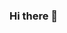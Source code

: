 ### Hi there 👋

<!--
**Sanat630/Sanat630** is a ✨ _special_ ✨ repository because its `README.md` (this file) appears on your GitHub profile.

